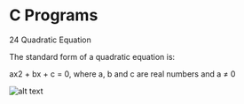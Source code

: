 # C Programs

24 Quadratic Equation

The standard form of a quadratic equation is:

ax2 + bx + c = 0, where
a, b and c are real numbers and
a ≠ 0   
    
![alt text](https://raw.githubusercontent.com/YajanaRao/C-Programs/master/tutorial/supliments/quadratic-equation-roots.jpg)
